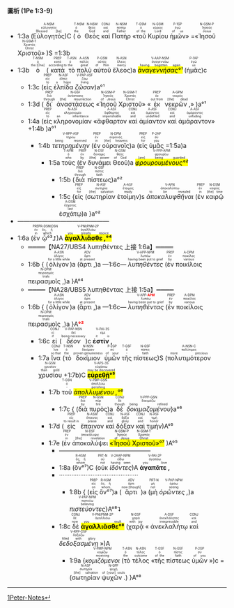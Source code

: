 #### 圖析 (1Pe 1:3-9)


- <rt>1:3a</rt> (<RUBY><ruby><ruby>Εὐλογητὸς<rt>Blessed [be]</rt></ruby><rt>εὐλογητός</rt></ruby><rt>A-NSM</rt></RUBY>)C (<RUBY><ruby><ruby>ὁ<rt>the</rt></ruby><rt>ὁ</rt></ruby><rt>T-NSM</rt></RUBY> <RUBY><ruby><ruby>Θεὸς<rt>God</rt></ruby><rt>θεός</rt></ruby><rt>N-NSM</rt></RUBY> <RUBY><ruby><ruby>καὶ<rt>and</rt></ruby><rt>καί</rt></ruby><rt>CONJ</rt></RUBY> <RUBY><ruby><ruby>Πατὴρ<rt>Father</rt></ruby><rt>πατήρ</rt></ruby><rt>N-NSM</rt></RUBY> «<RUBY><ruby><ruby>τοῦ<rt>of the</rt></ruby><rt>ὁ</rt></ruby><rt>T-GSM</rt></RUBY> <RUBY><ruby><ruby>Κυρίου<rt>Lord</rt></ruby><rt>κύριος</rt></ruby><rt>N-GSM</rt></RUBY> <RUBY><ruby><ruby>ἡμῶν<rt>of us</rt></ruby><rt>ἐγώ</rt></ruby><rt>P-1GP</rt></RUBY>» =«<RUBY><ruby><ruby>Ἰησοῦ<rt>Jesus</rt></ruby><rt>Ἰησοῦς</rt></ruby><rt>N-GSM-P</rt></RUBY> <RUBY><ruby><ruby>Χριστοῦ<rt>Christ</rt></ruby><rt>Χριστός</rt></ruby><rt>N-GSM-T</rt></RUBY>» )S =<rt>1:3b</rt>
- <rt>1:3b</rt> <RUBY><ruby><ruby>ὁ<rt>the [One]</rt></ruby><rt>ὁ</rt></ruby><rt>T-NSM</rt></RUBY> (<RUBY><ruby><ruby>κατὰ<rt>according to</rt></ruby><rt>κατά</rt></ruby><rt>PREP</rt></RUBY> <RUBY><ruby><ruby>τὸ<rt>the</rt></ruby><rt>ὁ</rt></ruby><rt>T-ASN</rt></RUBY> <RUBY><ruby><ruby>πολὺ<rt>great</rt></ruby><rt>πολύς</rt></ruby><rt>A-ASN</rt></RUBY> <RUBY><ruby><ruby>αὐτοῦ<rt>of Him</rt></ruby><rt>αὐτός</rt></ruby><rt>P-GSM</rt></RUBY> <RUBY><ruby><ruby>ἔλεος<rt>mercy</rt></ruby><rt>ἔλεος</rt></ruby><rt>N-ASN</rt></RUBY>)a <RUBY><ruby><ruby><mark><em>ἀναγεννήσας°¹</em></mark><rt>having begotten again</rt></ruby><rt>ἀναγεννάω</rt></ruby><rt>V-AAP-NSM</rt></RUBY> (<RUBY><ruby><ruby>ἡμᾶς<rt>us</rt></ruby><rt>ἐγώ</rt></ruby><rt>P-1AP</rt></RUBY>)c
	- <rt>1:3c</rt> (<RUBY><ruby><ruby>εἰς<rt>to</rt></ruby><rt>εἰς</rt></ruby><rt>PREP</rt></RUBY> <RUBY><ruby><ruby>ἐλπίδα<rt>a hope</rt></ruby><rt>ἐλπίς</rt></ruby><rt>N-ASF</rt></RUBY> <RUBY><ruby><ruby><em>ζῶσαν</em><rt>living</rt></ruby><rt>ζάω</rt></ruby><rt>V-PAP-ASF</rt></RUBY>)a°¹
	- <rt>1:3d</rt> (<RUBY><ruby><ruby>δι᾽<rt>through</rt></ruby><rt>διά</rt></ruby><rt>PREP</rt></RUBY> <RUBY><ruby><ruby>ἀναστάσεως<rt>[the] resurrection</rt></ruby><rt>ἀνάστασις</rt></ruby><rt>N-GSF</rt></RUBY> «<RUBY><ruby><ruby>Ἰησοῦ<rt>of Jesus</rt></ruby><rt>Ἰησοῦς</rt></ruby><rt>N-GSM-P</rt></RUBY> <RUBY><ruby><ruby>Χριστοῦ<rt>Christ</rt></ruby><rt>Χριστός</rt></ruby><rt>N-GSM-T</rt></RUBY>» «<RUBY><ruby><ruby>ἐκ<rt>out from</rt></ruby><rt>ἐκ</rt></ruby><rt>PREP</rt></RUBY> <RUBY><ruby><ruby>νεκρῶν ,<rt>[the] dead</rt></ruby><rt>νεκρός</rt></ruby><rt>A-GPM</rt></RUBY>» )a°¹
	- <rt>1:4a</rt> (<RUBY><ruby><ruby>εἰς<rt>to</rt></ruby><rt>εἰς</rt></ruby><rt>PREP</rt></RUBY> <RUBY><ruby><ruby>κληρονομίαν<rt>an inheritance</rt></ruby><rt>κληρονομία</rt></ruby><rt>N-ASF</rt></RUBY> «<RUBY><ruby><ruby>ἄφθαρτον<rt>imperishable</rt></ruby><rt>ἄφθαρτος</rt></ruby><rt>A-ASF</rt></RUBY> <RUBY><ruby><ruby>καὶ<rt>and</rt></ruby><rt>καί</rt></ruby><rt>CONJ</rt></RUBY> <RUBY><ruby><ruby>ἀμίαντον<rt>undefiled</rt></ruby><rt>ἀμίαντος</rt></ruby><rt>A-ASF</rt></RUBY> <RUBY><ruby><ruby>καὶ<rt>and</rt></ruby><rt>καί</rt></ruby><rt>CONJ</rt></RUBY> <RUBY><ruby><ruby>ἀμάραντον<rt>unfading</rt></ruby><rt>ἀμάραντος</rt></ruby><rt>A-ASF</rt></RUBY>» +<rt>1:4b</rt> )a°¹
		- <rt>1:4b</rt> <RUBY><ruby><ruby><em>τετηρημένην</em><rt>being reserved</rt></ruby><rt>τηρέω</rt></ruby><rt>V-RPP-ASF</rt></RUBY> (<RUBY><ruby><ruby>ἐν<rt>in</rt></ruby><rt>ἐν</rt></ruby><rt>PREP</rt></RUBY> <RUBY><ruby><ruby>οὐρανοῖς<rt>[the] heavens</rt></ruby><rt>οὐρανός</rt></ruby><rt>N-DPM</rt></RUBY>)a (<RUBY><ruby><ruby>εἰς<rt>for</rt></ruby><rt>εἰς</rt></ruby><rt>PREP</rt></RUBY> <RUBY><ruby><ruby>ὑμᾶς<rt>you</rt></ruby><rt>σύ</rt></ruby><rt>P-2AP</rt></RUBY> =<rt>1:5a</rt>)a
			- <rt>1:5a</rt> <RUBY><ruby><ruby>τοὺς<rt>who</rt></ruby><rt>ὁ</rt></ruby><rt>T-APM</rt></RUBY> (<RUBY><ruby><ruby>ἐν<rt>by</rt></ruby><rt>ἐν</rt></ruby><rt>PREP</rt></RUBY> <RUBY><ruby><ruby>δυνάμει<rt>[the] power</rt></ruby><rt>δύναμις</rt></ruby><rt>N-DSF</rt></RUBY> <RUBY><ruby><ruby>Θεοῦ<rt>of God</rt></ruby><rt>θεός</rt></ruby><rt>N-GSM</rt></RUBY>)a <RUBY><ruby><ruby><mark><em>φρουρουμένους°²</em></mark><rt>[are] being guarded</rt></ruby><rt>φρουρέω</rt></ruby><rt>V-PPP-APM</rt></RUBY> 
				- <rt>1:5b</rt> (<RUBY><ruby><ruby>διὰ<rt>through</rt></ruby><rt>διά</rt></ruby><rt>PREP</rt></RUBY> <RUBY><ruby><ruby>πίστεως<rt>faith</rt></ruby><rt>πίστις</rt></ruby><rt>N-GSF</rt></RUBY>)a°² 
				- <rt>1:5c</rt> {<RUBY><ruby><ruby>εἰς<rt>for</rt></ruby><rt>εἰς</rt></ruby><rt>PREP</rt></RUBY> (<RUBY><ruby><ruby>σωτηρίαν<rt>[the] salvation</rt></ruby><rt>σωτηρία</rt></ruby><rt>N-ASF</rt></RUBY> <RUBY><ruby><ruby>ἑτοίμην<rt>ready</rt></ruby><rt>ἕτοιμος</rt></ruby><rt>A-ASF</rt></RUBY>)s <RUBY><ruby><ruby><em>ἀποκαλυφθῆναι</em><rt>to be revealed</rt></ruby><rt>ἀποκαλύπτω</rt></ruby><rt>V-APN</rt></RUBY> (<RUBY><ruby><ruby>ἐν<rt>in</rt></ruby><rt>ἐν</rt></ruby><rt>PREP</rt></RUBY> <RUBY><ruby><ruby>καιρῷ<rt>[the] time</rt></ruby><rt>καιρός</rt></ruby><rt>N-DSM</rt></RUBY> <RUBY><ruby><ruby>ἐσχάτῳ<rt>last</rt></ruby><rt>ἔσχατος</rt></ruby><rt>A-DSM</rt></RUBY>)a }a°²
-  ———————————————
- <rt>1:6a</rt> (<RUBY><ruby><ruby>ἐν<rt>in</rt></ruby><rt>ἐν</rt></ruby><rt>PREP</rt></RUBY> <RUBY><ruby><ruby>ᾧ°³⮥<rt>which</rt></ruby><rt>ὅς, ἥ</rt></ruby><rt>R-DSM⁞DSN</rt></RUBY>)A <RUBY><ruby><ruby><mark><strong>ἀγαλλιᾶσθε ,°⁴</strong></mark><rt>you greatly rejoice</rt></ruby><rt>ἀγαλλιάω</rt></ruby><rt>V-PNI⁞PNM-2P</rt></RUBY> 
	- ════【NA27/UBS4 λυπηθέντες 上接 1:6a】════
	- <rt>1:6b</rt> { (<RUBY><ruby><ruby>ὀλίγον<rt>for a little while</rt></ruby><rt>ὀλίγος</rt></ruby><rt>A-ASN</rt></RUBY>)a (<RUBY><ruby><ruby>ἄρτι ,<rt>at present</rt></ruby><rt>ἄρτι</rt></ruby><rt>ADV</rt></RUBY>)a —<rt>1:6c</rt>— <RUBY><ruby><ruby><em>λυπηθέντες</em><rt>having been put to grief</rt></ruby><rt>λυπέω</rt></ruby><rt>V-APP-NPM</rt></RUBY> (<RUBY><ruby><ruby>ἐν<rt>by</rt></ruby><rt>ἐν</rt></ruby><rt>PREP</rt></RUBY> <RUBY><ruby><ruby>ποικίλοις<rt>various</rt></ruby><rt>ποικίλος</rt></ruby><rt>A-DPM</rt></RUBY> <RUBY><ruby><ruby>πειρασμοῖς ,<rt>trials</rt></ruby><rt>πειρασμός</rt></ruby><rt>N-DPM</rt></RUBY>)a }A°⁴
	- ════【NA28/UBS5 λυπηθέντας 上接 1:5a】════
	- <rt>1:6b</rt> { (<RUBY><ruby><ruby>ὀλίγον<rt>for a little while</rt></ruby><rt>ὀλίγος</rt></ruby><rt>A-ASN</rt></RUBY>)a (<RUBY><ruby><ruby>ἄρτι ,<rt>at present</rt></ruby><rt>ἄρτι</rt></ruby><rt>ADV</rt></RUBY>)a —<rt>1:6c</rt>— <RUBY><ruby><ruby><em>λυπηθέντας</em><rt>having been put to grief</rt></ruby><rt>λυπέω</rt></ruby><rt>V-APP-<strong><font color='red'>APM</font></strong></rt></RUBY> (<RUBY><ruby><ruby>ἐν<rt>by</rt></ruby><rt>ἐν</rt></ruby><rt>PREP</rt></RUBY> <RUBY><ruby><ruby>ποικίλοις<rt>various</rt></ruby><rt>ποικίλος</rt></ruby><rt>A-DPM</rt></RUBY> <RUBY><ruby><ruby>πειρασμοῖς ,<rt>trials</rt></ruby><rt>πειρασμός</rt></ruby><rt>N-DPM</rt></RUBY>)a }A<strong><font color='red'>°²</font></strong>
		- <rt>1:6c</rt> <RUBY><ruby><ruby>εἰ<rt>if</rt></ruby><rt>εἰ</rt></ruby><rt>CONJ</rt></RUBY> (<RUBY><ruby><ruby><em>δέον</em><rt>being necessary</rt></ruby><rt>δεῖ</rt></ruby><rt>V-PAP-NSN</rt></RUBY>)c <RUBY><ruby><ruby><strong>ἐστὶν ,</strong><rt>it is</rt></ruby><rt>εἰμί</rt></ruby><rt>V-PAI-3S</rt></RUBY>
		- <rt>1:7a</rt> <RUBY><ruby><ruby>ἵνα<rt>so that</rt></ruby><rt>ἵνα</rt></ruby><rt>CONJ</rt></RUBY> (<RUBY><ruby><ruby>τὸ<rt>the</rt></ruby><rt>ὁ</rt></ruby><rt>T-NSN</rt></RUBY> <RUBY><ruby><ruby>δοκίμιον<rt>proven genuineness</rt></ruby><rt>δοκίμιον</rt></ruby><rt>N-NSN</rt></RUBY> <RUBY><ruby><ruby>ὑμῶν<rt>of your</rt></ruby><rt>σύ</rt></ruby><rt>P-2GP</rt></RUBY> <RUBY><ruby><ruby>τῆς<rt>-</rt></ruby><rt>ὁ</rt></ruby><rt>T-GSF</rt></RUBY> <RUBY><ruby><ruby>πίστεως<rt>faith</rt></ruby><rt>πίστις</rt></ruby><rt>N-GSF</rt></RUBY>)S (<RUBY><ruby><ruby>πολυτιμότερον<rt>more precious</rt></ruby><rt>πολύτιμος</rt></ruby><rt>A-NSN-C</rt></RUBY> <RUBY><ruby><ruby>χρυσίου<rt>than gold</rt></ruby><rt>χρυσίον</rt></ruby><rt>N-GSN</rt></RUBY> +<rt>1:7b</rt>)C <RUBY><ruby><ruby><mark><strong>εὑρεθῇ°⁵</strong></mark><rt>may be discovered</rt></ruby><rt>εὑρίσκω</rt></ruby><rt>V-APS-3S</rt></RUBY> 
			- <rt>1:7b</rt> <RUBY><ruby><ruby>τοῦ<rt>-</rt></ruby><rt>ὁ</rt></ruby><rt>T-GSN</rt></RUBY> <RUBY><ruby><ruby><mark><em>ἀπολλυμένου ,°⁶</em></mark><rt>perishing</rt></ruby><rt>ἀπολλύω</rt></ruby><rt>V-PMP-GSN</rt></RUBY> 
				- <rt>1:7c</rt> { (<RUBY><ruby><ruby>διὰ<rt>by</rt></ruby><rt>διά</rt></ruby><rt>PREP</rt></RUBY> <RUBY><ruby><ruby>πυρὸς<rt>fire</rt></ruby><rt>πῦρ</rt></ruby><rt>N-GSN</rt></RUBY>)a <RUBY><ruby><ruby>δὲ<rt>though</rt></ruby><rt>δέ</rt></ruby><rt>CONJ</rt></RUBY> <RUBY><ruby><ruby><em>δοκιμαζομένου</em><rt>being refined</rt></ruby><rt>δοκιμάζω</rt></ruby><rt>V-PPP-GSN</rt></RUBY>}a°⁶
			- <rt>1:7d</rt> (<RUBY><ruby><ruby>εἰς<rt>to result in</rt></ruby><rt>εἰς</rt></ruby><rt>PREP</rt></RUBY> <RUBY><ruby><ruby>ἔπαινον<rt>praise</rt></ruby><rt>ἔπαινος</rt></ruby><rt>N-ASM</rt></RUBY> <RUBY><ruby><ruby>καὶ<rt>and</rt></ruby><rt>καί</rt></ruby><rt>CONJ</rt></RUBY> <RUBY><ruby><ruby>δόξαν<rt>glory</rt></ruby><rt>δόξα</rt></ruby><rt>N-ASF</rt></RUBY> <RUBY><ruby><ruby>καὶ<rt>and</rt></ruby><rt>καί</rt></ruby><rt>CONJ</rt></RUBY> <RUBY><ruby><ruby>τιμὴν<rt>honor</rt></ruby><rt>τιμή</rt></ruby><rt>N-ASF</rt></RUBY>)A°⁵
			- <rt>1:7e</rt> (<RUBY><ruby><ruby>ἐν<rt>in</rt></ruby><rt>ἐν</rt></ruby><rt>PREP</rt></RUBY> <RUBY><ruby><ruby>ἀποκαλύψει<rt>[the] revelation</rt></ruby><rt>ἀποκάλυψις</rt></ruby><rt>N-DSF</rt></RUBY> <mark>«<RUBY><ruby><ruby>Ἰησοῦ<rt>of Jesus</rt></ruby><rt>Ἰησοῦς</rt></ruby><rt>N-GSM-P</rt></RUBY> <RUBY><ruby><ruby>Χριστοῦ<rt>Christ</rt></ruby><rt>Χριστός</rt></ruby><rt>N-GSM-T</rt></RUBY>»°⁷</mark> )A°⁵
				- ———————————————
				- <rt>1:8a</rt> (<RUBY><ruby><ruby>ὃν°⁷<rt>whom</rt></ruby><rt>ὅς, ἥ</rt></ruby><rt>R-ASM</rt></RUBY>)C (<RUBY><ruby><ruby>οὐκ<rt>not</rt></ruby><rt>οὐ</rt></ruby><rt>PRT-N</rt></RUBY> <RUBY><ruby><ruby><em>ἰδόντες</em><rt>having seen</rt></ruby><rt>εἴδω</rt></ruby><rt>V-2AAP-NPM</rt></RUBY>)A <RUBY><ruby><ruby><strong>ἀγαπᾶτε ,</strong><rt>you love</rt></ruby><rt>ἀγαπάω</rt></ruby><rt>V-PAI-2P</rt></RUBY> 
				- ·············································
					- <rt>1:8b</rt> { (<RUBY><ruby><ruby>εἰς<rt>on</rt></ruby><rt>εἰς</rt></ruby><rt>PREP</rt></RUBY> <RUBY><ruby><ruby>ὃν°⁷<rt>whom</rt></ruby><rt>ὅς, ἥ</rt></ruby><rt>R-ASM</rt></RUBY>)a (<RUBY><ruby><ruby>ἄρτι<rt>now [though]</rt></ruby><rt>ἄρτι</rt></ruby><rt>ADV</rt></RUBY>)a (<RUBY><ruby><ruby>μὴ<rt>not</rt></ruby><rt>μή</rt></ruby><rt>PRT-N</rt></RUBY> <RUBY><ruby><ruby><em>ὁρῶντες ,</em><rt>seeing</rt></ruby><rt>ὁράω</rt></ruby><rt>V-PAP-NPM</rt></RUBY>)a <RUBY><ruby><ruby><em>πιστεύοντες</em><rt>believing</rt></ruby><rt>πιστεύω</rt></ruby><rt>V-PAP-NPM</rt></RUBY>}A°⁸⮧
				- <rt>1:8c</rt> <RUBY><ruby><ruby>δὲ<rt>now</rt></ruby><rt>δέ</rt></ruby><rt>CONJ</rt></RUBY> <RUBY><ruby><ruby><mark><strong>ἀγαλλιᾶσθε°⁸</strong></mark><rt>you exult</rt></ruby><rt>ἀγαλλιάω</rt></ruby><rt>V-PNI⁞PNM-2P</rt></RUBY> (<RUBY><ruby><ruby>χαρᾷ<rt>with joy</rt></ruby><rt>χαρά</rt></ruby><rt>N-DSF</rt></RUBY> « <RUBY><ruby><ruby>ἀνεκλαλήτῳ<rt>inexpressible</rt></ruby><rt>ἀνεκλάλητος</rt></ruby><rt>A-DSF</rt></RUBY> <RUBY><ruby><ruby>καὶ<rt>and</rt></ruby><rt>καί</rt></ruby><rt>CONJ</rt></RUBY> <RUBY><ruby><ruby><em>δεδοξασμένῃ</em><rt>filled with glory</rt></ruby><rt>δοξάζω</rt></ruby><rt>V-RPP-DSF</rt></RUBY> »)A
					- <rt>1:9a</rt> {<RUBY><ruby><ruby><em>κομιζόμενοι</em><rt>receiving</rt></ruby><rt>κομίζω</rt></ruby><rt>V-PMP-NPM</rt></RUBY> (<RUBY><ruby><ruby>τὸ<rt>the</rt></ruby><rt>ὁ</rt></ruby><rt>T-ASN</rt></RUBY> <RUBY><ruby><ruby>τέλος<rt>outcome</rt></ruby><rt>τέλος</rt></ruby><rt>N-ASN</rt></RUBY> «<RUBY><ruby><ruby>τῆς<rt>of the</rt></ruby><rt>ὁ</rt></ruby><rt>T-GSF</rt></RUBY> <RUBY><ruby><ruby>πίστεως<rt>faith</rt></ruby><rt>πίστις</rt></ruby><rt>N-GSF</rt></RUBY> <RUBY><ruby><ruby>ὑμῶν<rt>of you</rt></ruby><rt>σύ</rt></ruby><rt>P-2GP</rt></RUBY> »)c =(<RUBY><ruby><ruby>σωτηρίαν<rt>[the] salvation</rt></ruby><rt>σωτηρία</rt></ruby><rt>N-ASF</rt></RUBY> <RUBY><ruby><ruby>ψυχῶν .<rt>of [your] souls</rt></ruby><rt>ψυχή</rt></ruby><rt>N-GPF</rt></RUBY>) }A°⁸ 


---
[1Peter-Notes↵](1Peter-Notes.md)